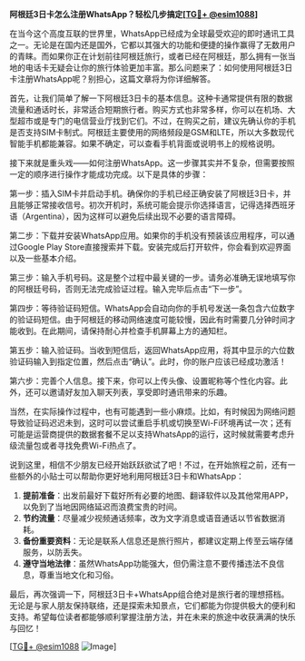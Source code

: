 **阿根廷3日卡怎么注册WhatsApp？轻松几步搞定[[TG💪+ @esim1088](https://t.me/s/esim1088)]**

在当今这个高度互联的世界里，WhatsApp已经成为全球最受欢迎的即时通讯工具之一。无论是在国内还是国外，它都以其强大的功能和便捷的操作赢得了无数用户的青睐。而如果你正在计划前往阿根廷旅行，或者已经在阿根廷，那么拥有一张当地的电话卡无疑会让你的旅行体验更加丰富。那么问题来了：如何使用阿根廷3日卡注册WhatsApp呢？别担心，这篇文章将为你详细解答。

首先，让我们简单了解一下阿根廷3日卡的基本信息。这种卡通常提供有限的数据流量和通话时长，非常适合短期旅行者。购买方式也非常多样，你可以在机场、大型超市或是专门的电信营业厅找到它们。不过，在购买之前，建议先确认你的手机是否支持SIM卡制式。阿根廷主要使用的网络频段是GSM和LTE，所以大多数现代智能手机都能兼容。如果不确定，可以查看手机背面或说明书上的规格说明。

接下来就是重头戏——如何注册WhatsApp。这一步骤其实并不复杂，但需要按照一定的顺序进行操作才能成功完成。以下是具体的步骤：

第一步：插入SIM卡并启动手机。确保你的手机已经正确安装了阿根廷3日卡，并且能够正常接收信号。初次开机时，系统可能会提示你选择语言，记得选择西班牙语（Argentina），因为这样可以避免后续出现不必要的语言障碍。

第二步：下载并安装WhatsApp应用。如果你的手机没有预装该应用程序，可以通过Google Play Store直接搜索并下载。安装完成后打开软件，你会看到欢迎界面以及一些基本介绍。

第三步：输入手机号码。这是整个过程中最关键的一步。请务必准确无误地填写你的阿根廷号码，否则无法完成验证过程。输入完毕后点击“下一步”。

第四步：等待验证码短信。WhatsApp会自动向你的手机号发送一条包含六位数字的验证码短信。由于阿根廷的移动网络速度可能较慢，因此有时需要几分钟时间才能收到。在此期间，请保持耐心并检查手机屏幕上方的通知栏。

第五步：输入验证码。当收到短信后，返回WhatsApp应用，将其中显示的六位数验证码输入到指定位置，然后点击“确认”。此时，你的账户应该已经成功激活！

第六步：完善个人信息。接下来，你可以上传头像、设置昵称等个性化内容。此外，还可以邀请好友加入聊天列表，享受即时通讯带来的乐趣。

当然，在实际操作过程中，也有可能遇到一些小麻烦。比如，有时候因为网络问题导致验证码迟迟未到，这时可以尝试重启手机或切换至Wi-Fi环境再试一次；还有可能是运营商提供的数据套餐不足以支持WhatsApp的运行，这时候就需要考虑升级流量包或者寻找免费Wi-Fi热点了。

说到这里，相信不少朋友已经开始跃跃欲试了吧！不过，在开始旅程之前，还有一些额外的小贴士可以帮助你更好地利用阿根廷3日卡和WhatsApp：

1. **提前准备**：出发前最好下载好所有必要的地图、翻译软件以及其他常用APP，以免到了当地因网络延迟而浪费宝贵的时间。
2. **节约流量**：尽量减少视频通话频率，改为文字消息或语音通话以节省数据消耗。
3. **备份重要资料**：无论是联系人信息还是旅行照片，都建议定期上传至云端存储服务，以防丢失。
4. **遵守当地法律**：虽然WhatsApp功能强大，但仍需注意不要传播违法不良信息，尊重当地文化和习俗。

最后，再次强调一下，阿根廷3日卡+WhatsApp组合绝对是旅行者的理想搭档。无论是与家人朋友保持联络，还是探索未知景点，它们都能为你提供极大的便利和支持。希望每位读者都能够顺利掌握注册方法，并在未来的旅途中收获满满的快乐与回忆！

[[TG💪+ @esim1088](https://t.me/s/esim1088) ![Image](https://i.postimg.cc/4NQfJmqS/Snipaste-2025-05-13-00-14-12.png)]